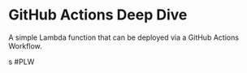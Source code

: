 # GitHub Actions Deep Dive

A simple Lambda function that can be deployed via a GitHub Actions Workflow. 

s
#PLW
